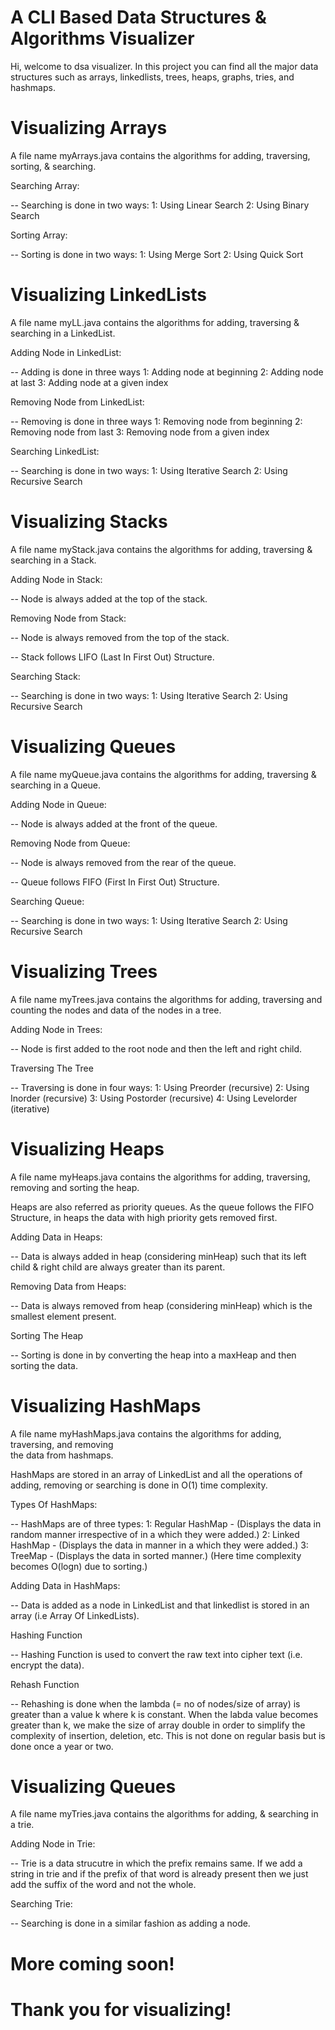 # A CLI Based Data Structures & Algorithms Visualizer

Hi, welcome to dsa visualizer. In this project you can find all the
major data structures such as arrays, linkedlists, trees, heaps, graphs,
tries, and hashmaps.

# Visualizing Arrays

A file name myArrays.java contains the algorithms for adding, traversing,
sorting, & searching.

Searching Array:

-- Searching is done in two ways:
   1: Using Linear Search
   2: Using Binary Search

Sorting Array:

-- Sorting is done in two ways:
   1: Using Merge Sort
   2: Using Quick Sort

# Visualizing LinkedLists

A file name myLL.java contains the algorithms for adding, traversing & searching
in a LinkedList.

Adding Node in LinkedList:

-- Adding is done in three ways
   1: Adding node at beginning
   2: Adding node at last
   3: Adding node at a given index

Removing Node from LinkedList:

-- Removing is done in three ways
   1: Removing node from beginning
   2: Removing node from last
   3: Removing node from a given index

Searching LinkedList:

-- Searching is done in two ways:
   1: Using Iterative Search
   2: Using Recursive Search

# Visualizing Stacks

A file name myStack.java contains the algorithms for adding, traversing & searching
in a Stack.

Adding Node in Stack:

-- Node is always added at the top of the stack.

Removing Node from Stack:

-- Node is always removed from the top of the stack.

-- Stack follows LIFO (Last In First Out) Structure.

Searching Stack:

-- Searching is done in two ways:
   1: Using Iterative Search
   2: Using Recursive Search

# Visualizing Queues

A file name myQueue.java contains the algorithms for adding, traversing & searching
in a Queue.

Adding Node in Queue:

-- Node is always added at the front of the queue.

Removing Node from Queue:

-- Node is always removed from the rear of the queue.

-- Queue follows FIFO (First In First Out) Structure.

Searching Queue:

-- Searching is done in two ways:
   1: Using Iterative Search
   2: Using Recursive Search

# Visualizing Trees

A file name myTrees.java contains the algorithms for adding, traversing and counting the
nodes and data of the nodes in a tree. 

Adding Node in Trees:

-- Node is first added to the root node and then the left and right child.

Traversing The Tree

-- Traversing is done in four ways:
   1: Using Preorder (recursive)
   2: Using Inorder (recursive)
   3: Using Postorder (recursive)
   4: Using Levelorder (iterative)

# Visualizing Heaps

A file name myHeaps.java contains the algorithms for adding, traversing, removing and sorting the
heap. 

Heaps are also referred as priority queues. As the queue follows the FIFO Structure, in heaps
the data with high priority gets removed first.

Adding Data in Heaps:

-- Data is always added in heap (considering minHeap) such that its left child & right child
are always greater than its parent.

Removing Data from Heaps:

-- Data is always removed from heap (considering minHeap) which is the smallest element present.

Sorting The Heap

-- Sorting is done in by converting the heap into a maxHeap and then sorting the data.

# Visualizing HashMaps

A file name myHashMaps.java contains the algorithms for adding, traversing, and removing  
the data from hashmaps. 

HashMaps are stored in an array of LinkedList and all the operations of adding, removing
or searching is done in O(1) time complexity.

Types Of HashMaps:

-- HashMaps are of three types:
   1: Regular HashMap - (Displays the data in random manner irrespective of in a which they were added.)
   2: Linked HashMap - (Displays the data in manner in a which they were added.)
   3: TreeMap - (Displays the data in sorted manner.) (Here time complexity becomes O(logn) due to sorting.)

Adding Data in HashMaps:

-- Data is added as a node in LinkedList and that linkedlist is stored in an array (i.e Array Of LinkedLists).

Hashing Function

-- Hashing Function is used to convert the raw text into cipher text (i.e. encrypt the data).

Rehash Function

-- Rehashing is done when the lambda (= no of nodes/size of array) is greater than a value k where k is constant.
   When the labda value becomes greater than k, we make the size of array double in order to simplify the 
   complexity of insertion, deletion, etc. This is not done on regular basis but is done once a year or two.

# Visualizing Queues

A file name myTries.java contains the algorithms for adding, & searching
in a trie.

Adding Node in Trie:

-- Trie is a data strucutre in which the prefix remains same. If we add a string in trie and if the prefix
   of that word is already present then we just add the suffix of the word and not the whole.

Searching Trie:

-- Searching is done in a similar fashion as adding a node.


# More coming soon!


# Thank you for visualizing!